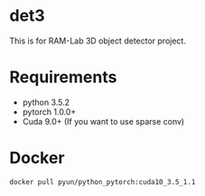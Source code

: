 # det3
This is for RAM-Lab 3D object detector project.
# Requirements
- python 3.5.2
- pytorch 1.0.0+
- Cuda 9.0+ (If you want to use sparse conv)
# Docker
```
docker pull pyun/python_pytorch:cuda10_3.5_1.1
```